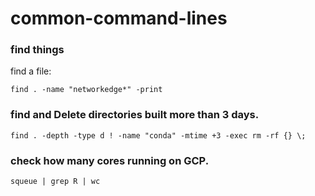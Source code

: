 # common-command-lines

### find things

find a file: 
```
find . -name "networkedge*" -print
```


### find and Delete directories built more than 3 days.
```
find . -depth -type d ! -name "conda" -mtime +3 -exec rm -rf {} \;
```

### check how many cores running on GCP.
```
squeue | grep R | wc
```
